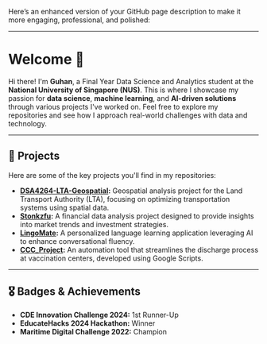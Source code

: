 Here’s an enhanced version of your GitHub page description to make it more engaging, professional, and polished:

---

# Welcome 👋  

Hi there! I'm **Guhan**, a Final Year Data Science and Analytics student at the **National University of Singapore (NUS)**. This is where I showcase my passion for **data science**, **machine learning**, and **AI-driven solutions** through various projects I've worked on. Feel free to explore my repositories and see how I approach real-world challenges with data and technology.  

---

## 🚀 **Projects**  

Here are some of the key projects you'll find in my repositories:  
- **[DSA4264-LTA-Geospatial](https://github.com/ajjajjajjajj/dsa4264-lta-geospatial):** Geospatial analysis project for the Land Transport Authority (LTA), focusing on optimizing transportation systems using spatial data.  
- **[Stonkzfu](https://github.com/guhanavel/stonkzfu):** A financial data analysis project designed to provide insights into market trends and investment strategies.  
- **[LingoMate](https://github.com/guhanavel/lingomate):** A personalized language learning application leveraging AI to enhance conversational fluency.  
- **[CCC_Project](https://github.com/guhanavel/CCC_project):** An automation tool that streamlines the discharge process at vaccination centers, developed using Google Scripts.  

---

## 🎖️ **Badges & Achievements**  
- **CDE Innovation Challenge 2024:** 1st Runner-Up  
- **EducateHacks 2024 Hackathon:** Winner  
- **Maritime Digital Challenge 2022:** Champion  
